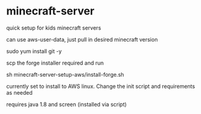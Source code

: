 # minecraft-server
quick setup for kids minecraft servers

can use aws-user-data, just pull in desired minecraft version

sudo yum install git -y

scp the forge installer required and run 

sh minecraft-server-setup-aws/install-forge.sh

currently set to install to AWS linux. Change the init script and requirements as needed

requires java 1.8 and screen (installed via script)
